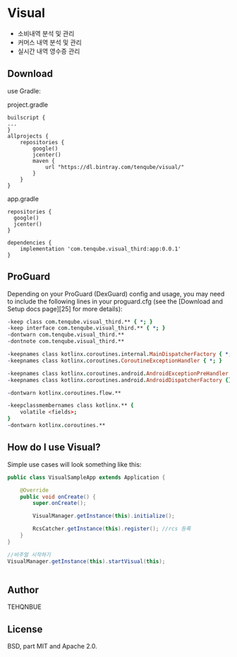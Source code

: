 Visual
=====
- 소비내역 분석 및 관리
- 커머스 내역 분석 및 관리
- 실시간 내역 영수증 관리


Download
--------
use Gradle:


project.gradle
```
builscript {
...
}
allprojects {
    repositories {
        google()
        jcenter()
        maven {
            url "https://dl.bintray.com/tenqube/visual/"
        }
    }
}
```

app.gradle
```
repositories {
  google()
  jcenter()
}

dependencies {
    implementation 'com.tenqube.visual_third:app:0.0.1'
}
```


ProGuard
--------

Depending on your ProGuard (DexGuard) config and usage, you may need to include the following lines in your proguard.cfg (see the [Download and Setup docs page][25] for more details):

```pro
-keep class com.tenqube.visual_third.** { *; }
-keep interface com.tenqube.visual_third.** { *; }
-dontwarn com.tenqube.visual_third.**
-dontnote com.tenqube.visual_third.**

-keepnames class kotlinx.coroutines.internal.MainDispatcherFactory { *; }
-keepnames class kotlinx.coroutines.CoroutineExceptionHandler { *; }

-keepnames class kotlinx.coroutines.android.AndroidExceptionPreHandler {}
-keepnames class kotlinx.coroutines.android.AndroidDispatcherFactory {}

-dontwarn kotlinx.coroutines.flow.**

-keepclassmembernames class kotlinx.** {
    volatile <fields>;
}
-dontwarn kotlinx.coroutines.**
```

How do I use Visual?
-------------------

Simple use cases will look something like this:

```java
public class VisualSampleApp extends Application {

    @Override
    public void onCreate() {
        super.onCreate();

        VisualManager.getInstance(this).initialize();

        RcsCatcher.getInstance(this).register(); //rcs 등록
    }
}

//비주얼 시작하기
VisualManager.getInstance(this).startVisual(this);
        
```


Author
------
TEHQNBUE

License
-------
BSD, part MIT and Apache 2.0.


